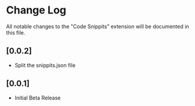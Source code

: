 # Change Log
All notable changes to the "Code Snippits" extension will be documented in this file.

## [0.0.2]
- Split the snippits.json file

## [0.0.1]
- Initial Beta Release